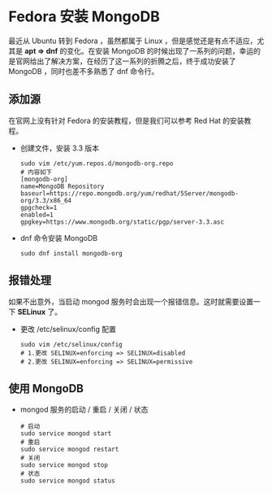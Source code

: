 # Fedora 安装 MongoDB

最近从 Ubuntu 转到 Fedora ，虽然都属于 Linux ，但是感觉还是有点不适应，尤其是 **apt => dnf** 的变化。在安装 MongoDB 的时候出现了一系列的问题，幸运的是官网给出了解决方案，在经历了这一系列的折腾之后，终于成功安装了 MongoDB ，同时也差不多熟悉了 dnf 命令行。

## 添加源

在官网上没有针对 Fedora 的安装教程，但是我们可以参考 Red Hat 的安装教程。

- 创建文件，安装 3.3 版本

  ```shell
  sudo vim /etc/yum.repos.d/mongodb-org.repo
  # 内容如下
  [mongodb-org]
  name=MongoDB Repository
  baseurl=https://repo.mongodb.org/yum/redhat/5Server/mongodb-org/3.3/x86_64
  gpgcheck=1
  enabled=1
  gpgkey=https://www.mongodb.org/static/pgp/server-3.3.asc
  ```

- dnf 命令安装 MongoDB

  ```shell
  sudo dnf install mongodb-org
  ```

## 报错处理

如果不出意外，当启动 mongod 服务时会出现一个报错信息。这时就需要设置一下 **SELinux** 了。

- 更改 /etc/selinux/config 配置

  ```shell
  sudo vim /etc/selinux/config
  # 1.更改 SELINUX=enforcing => SELINUX=disabled
  # 2.更改 SELINUX=enforcing => SELINUX=permissive
  ```

## 使用 MongoDB

- mongod 服务的启动 / 重启 / 关闭 / 状态

  ```shell
  # 启动
  sudo service mongod start
  # 重启
  sudo service mongod restart
  # 关闭
  sudo service mongod stop
  # 状态
  sudo service mongod status
  ```
  ​
